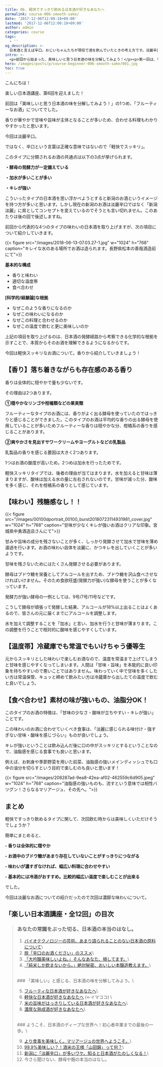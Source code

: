 ```yaml
---
title: 06. 軽快ですっきり飲める日本酒が好きなあなたへ
permalink: course-006-smooth-sake/
date: '2017-12-06T12:00:10+09:00'
lastmod: '2017-12-06T12:00:10+09:00'
author: admin
categories: course
tags:
  - ''
og_description: >-
  日本酒と言えば辛口。おじいちゃんたちが現役で酒を飲んでいたときの考え方です。淡麗辛口という考えは新潟から生まれましたが、現在は新潟淡麗というコンセプトに変化しています。淡麗なタイプのお酒の特徴は、酵母の発酵力が優れていること、水を加えていること、キレが強いことなど。柑橘系の香りや乳製品の香りを強く感じることも多くなっています。ペアリングなら油脂感の強いものを合わせていくことで料理で流すことが成立します。料理や温度帯など、全体的に気にすることなく飲めてしまうのが軽快ですっきりタイプ。その全貌はいかに。
intro: >-
  <p>前回から始まった、美味しいと思う日本酒の味を分解してみよう！</p><p>第一回は、「フルーティー」なお酒についてでした。</p><p>今回は「軽快スッキリタイプ」の日本酒に迫ってみましょう！</p>
hero: /images/posts/p/course-beginner-006-smooth-sake/001.jpg
toc: true
---
```

こんにちは！

楽しい日本酒講座、第6回を迎えました！

前回は「美味しいと思う日本酒の味を分解してみよう！」の1つめ、「フルーティーなお酒」についてでした。

香りが華やかで甘味や旨味が主体となることが多いため、合わせる料理もわかりやすかったと思います。

今回は淡麗辛口。

ではなく、辛口という言葉は正確な意味ではないので「軽快でスッキリ」。

このタイプに分類されるお酒の共通点は以下の3点が挙げられます。

**・酵母の発酵力が一定備えている**

**・加水が多いことが多い**

**・キレが強い**

こういったタイプの日本酒を思い浮かべようとすると新潟のお酒というイメージを持つ方が多いと思います。しかし現在の新潟のお酒は淡麗辛口ではなく「新潟淡麗」に県としてコンセプトを変えているのでそうとも言い切れません。このあたりは後の回で後述しますね。

前回から代表的な4つのタイプの味わいの日本酒を取り上げますが、次の項目について紹介していきます。

{{< figure src="/images/2018-06-13-07.03.27-1.jpg" w="1024" h="768" caption="キレイな水のある場所でお酒は造られます。長野県松本の善哉酒造前にて">}}

**基本的な構成**

* 香りと味わい
* 適切な温度帯
* 食べ合わせ

**\[科学的/経験論]な根拠**

* なぜこのような香りになるのか
* なぜこの味わいになるのか
* なぜこの料理と合わせるのか
* なぜこの温度で飲むと更に美味しいのか

上記の項目を取り上げるのは、日本酒の発酵経路から考察できる化学的な根拠を示すことで、本質からそのお酒を理解できるようになるからです。

今回は軽快スッキリなお酒について。香りから紹介していきましょう！

## 【香り】落ち着きながらも存在感のある香り

香りは全体的に穏やかで量も少ないです。

その理由は2つあります。

**①穏やかなリンゴや柑橘類などの果実類**

フルーティーなタイプのお酒には、香りがよく出る酵母を使っていたのではっきりと感じることができました。このタイプのお酒は平均的な香りの出る酵母を使用していることが多いためフルーティーな香りは穏やかな分、柑橘系の香りを感じることがあります。

**②爽やかさを見出すサワークリームやヨーグルトなどの乳製品**

乳製品の香りを感じる要因は大きく2つあります。

1つはお酒の酸度が高いため。2つめは加水を行ったためです。

軽快スッキリタイプでは、後者の理由が当てはまります。水を加えると甘味は薄まりますが、酸味は加える水の量に左右されないのです。甘味が減った分、酸味を多く感じ、それを柑橘系の香りとして感じています。

## 【味わい】残糖感なし！！

{{< figure src="/images/00100dportrait_00100_burst20180723114931981_cover.jpg" w="1024" h="768" caption="甘味が少なくキレが強いお酒はクリアな印象。宮城県中勇酒造店さんにて">}}

甘みや旨味の成分を残さないことが多く、しっかり発酵させて加水で甘味を薄め濾過を行います。お酒の味わい自体を淡麗に、かつキレを出していくことが多いようです。

甘味を残さないためにはたくさん発酵させる必要があります。

酵母はブドウ糖を栄養としてアルコールを出すため、ブドウ糖を沢山食べさせなければいけません。そのため食欲旺盛(発酵力が強い)な酵母を使うことが多くなっています。

発酵力が強い酵母の一例としては、9号/7号/11号などです。

こうして酵母が頑張って発酵した結果、アルコールが18%以上出ることはよくあるので、皆さんの元に届くまでにアルコールを調整します。

水を加えて調整することを「加水」と言い、加水を行うと甘味が薄まります。この調整を行うことで相対的に酸味を感じやすくしています。

## 【温度帯】冷蔵庫でも常温でもいけちゃう優等生

元からスッキリとした味わいで楽しむお酒なので、温度を常温まで上げてしまうと甘味を感じやすくなってしまいます。人間は「甘味・旨味」を本能的に良い印象を持ちやすいので悪いことではありません。味わっていく中で甘味を多くしたい方は常温保管、キュッと締めて飲みたい方は冷蔵庫から出したての温度で飲むと良いでしょう。

## 【食べ合わせ】素材の味が強いもの、油脂分OK！

このタイプのお酒の特徴は、「甘味の少なさ・酸味が立ちやすい・キレが強い」ことです。

この味わいのお酒に合わせていくべき食事は、「淡麗に感じられる味付け・強すぎない甘味・酸味を感じづらい」ものが良いでしょう。

キレが強いということは飲み込んだ後に口の中がスッキリとするということなので、油脂感を感じる食事でも良いと思います。

例えば、お刺身や季節野菜を用いた前菜、油脂感の強いメインディッシュでも口中の油分を切らすという目的で楽しむのも良いと思います！

{{< figure src="/images/208287ad-9ea8-42ea-af02-462559c6d905.jpeg" w="1024" h="768" caption="油脂感の強いものも、流すという意味では相性バツグン！さらなるマリアージュ、その先へ。">}}

## まとめ

軽快ですっきり飲めるタイプに関して、次回飲む時からは美味しくいただけそうでしょうか？

簡単にまとめると、

**\- 香りは全体的に穏やか**

**\- お酒中のブドウ糖があまり存在していないことがすっきりにつながる**

**\- 味わいが濃すぎなければ、幅広い料理に合わせやすい**

**\- 基本的には冷酒がおすすめ。比較的幅広い温度で楽しむことが出来る**

でした。

今回は淡麗なお酒についての紹介だったので次回は濃醇な味わいについて。

## 「楽しい日本酒講座・全12回」の目次

> ### あなたの常識をぶった切る、日本酒の本当のはなし。
>
> 1. [バイオテクノロジーの芸術、あまり語られることのない日本酒の原料について](/p/course-beginner-001-do-you-know-what-its-made-of)\
> 2. [脱「辛口のお酒ください」のススメ](/p/course-beginner-002-stop-asking-dry-type-of-sake)\
> 3. [「大吟醸美味しいよね。」そんなあなた、損してます。](/p/course-003-the-myth-of-the-highest-grade-sake)\
> 4. [「純米しか飲まないから。」絶対秘密、おいしい本醸造教えます。](/p/course-004-a-letter-for-junmai-lovers/)\
><br />
> ### 「美味しい」と感じる、日本酒の味を分解してみよう。\
>
> 5. [フルーティな日本酒が好きなあなたへ](/p/course-005-fruity-sake/)\
> 6. [軽快な日本酒が好きなあなたへ](/p/course-006-smooth-sake/)  (←イマココ) \
> 7. [米の旨味がはっきりしている日本酒が好きなあなたへ](/p/course-007-umami-sake/)\
> 8. [濃厚な熟成酒が好きなあなたへ](/p/course-008-aged-sake/)\
><br />
> ### ようこそ、日本酒のディープな世界へ！初心者卒業までの最後の一歩。\
>
> 9. [より食事を美味しく。マリアージュの世界へようこそ。](/p/course-009-sake-marriage/)\
> 10. [99.9%美味しい？！酒米の王様「山田錦」って何？](/p/course-010-yamadanishiki/)\
> 11. [新潟に「淡麗辛口」が多いワケ。知ると日本酒がたのしくなる！](/p/course-011-nigata-dry-sake/)\
> 12. 今さら聞けない、酵母や麹の本当のはなし。

